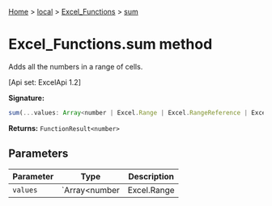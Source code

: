 [Home](./index) &gt; [local](local.md) &gt; [Excel\_Functions](local.excel_functions.md) &gt; [sum](local.excel_functions.sum.md)

# Excel\_Functions.sum method

Adds all the numbers in a range of cells. 

 \[Api set: ExcelApi 1.2\]

**Signature:**
```javascript
sum(...values: Array<number | Excel.Range | Excel.RangeReference | Excel.FunctionResult<any>>): FunctionResult<number>;
```
**Returns:** `FunctionResult<number>`

## Parameters

|  Parameter | Type | Description |
|  --- | --- | --- |
|  `values` | `Array<number | Excel.Range | Excel.RangeReference | Excel.FunctionResult<any>>` |  |

